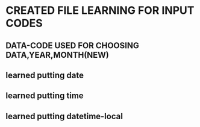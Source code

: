 # CREATED FILE LEARNING FOR INPUT CODES


## DATA-CODE USED FOR CHOOSING DATA,YEAR,MONTH(NEW)
## learned putting date

## learned putting time
## learned putting datetime-local